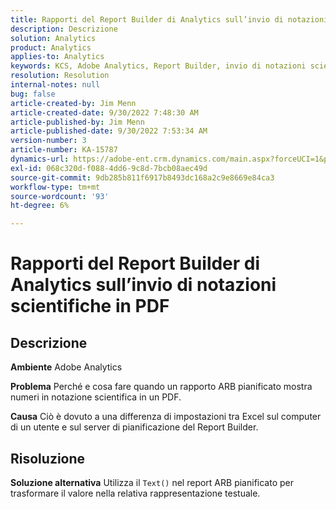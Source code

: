 ```yaml
---
title: Rapporti del Report Builder di Analytics sull’invio di notazioni scientifiche in PDF
description: Descrizione
solution: Analytics
product: Analytics
applies-to: Analytics
keywords: KCS, Adobe Analytics, Report Builder, invio di notazioni scientifiche, PDF, risoluzione dei problemi
resolution: Resolution
internal-notes: null
bug: false
article-created-by: Jim Menn
article-created-date: 9/30/2022 7:48:30 AM
article-published-by: Jim Menn
article-published-date: 9/30/2022 7:53:34 AM
version-number: 3
article-number: KA-15787
dynamics-url: https://adobe-ent.crm.dynamics.com/main.aspx?forceUCI=1&pagetype=entityrecord&etn=knowledgearticle&id=04646b45-9440-ed11-9db1-0022480866ad
exl-id: 068c320d-f088-4dd6-9c8d-7bcb08aec49d
source-git-commit: 9db285b811f6917b8493dc168a2c9e8669e84ca3
workflow-type: tm+mt
source-wordcount: '93'
ht-degree: 6%

---
```


# Rapporti del Report Builder di Analytics sull’invio di notazioni scientifiche in PDF

## Descrizione


<b>Ambiente</b>
Adobe Analytics

<b>Problema</b>
Perché e cosa fare quando un rapporto ARB pianificato mostra numeri in notazione scientifica in un PDF.

<b>Causa</b>
Ciò è dovuto a una differenza di impostazioni tra Excel sul computer di un utente e sul server di pianificazione del Report Builder.


## Risoluzione


<b>Soluzione alternativa</b>
Utilizza il `Text()` nel report ARB pianificato per trasformare il valore nella relativa rappresentazione testuale.
